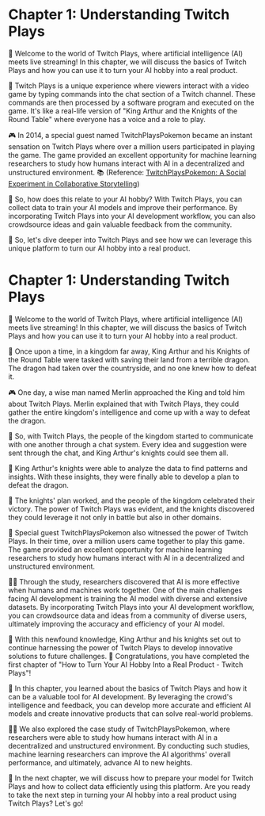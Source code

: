 # Chapter 1: Understanding Twitch Plays

🎉 Welcome to the world of Twitch Plays, where artificial intelligence (AI) meets live streaming! In this chapter, we will discuss the basics of Twitch Plays and how you can use it to turn your AI hobby into a real product.

🤖 Twitch Plays is a unique experience where viewers interact with a video game by typing commands into the chat section of a Twitch channel. These commands are then processed by a software program and executed on the game. It's like a real-life version of "King Arthur and the Knights of the Round Table" where everyone has a voice and a role to play.

🎮 In 2014, a special guest named TwitchPlaysPokemon became an instant sensation on Twitch Plays where over a million users participated in playing the game. The game provided an excellent opportunity for machine learning researchers to study how humans interact with AI in a decentralized and unstructured environment. 📚 (Reference: [TwitchPlaysPokemon: A Social Experiment in Collaborative Storytelling](https://ieeexplore.ieee.org/document/7321329))

🤔 So, how does this relate to your AI hobby? With Twitch Plays, you can collect data to train your AI models and improve their performance. By incorporating Twitch Plays into your AI development workflow, you can also crowdsource ideas and gain valuable feedback from the community. 

🎉 So, let's dive deeper into Twitch Plays and see how we can leverage this unique platform to turn our AI hobby into a real product.
# Chapter 1: Understanding Twitch Plays

🎉 Welcome to the world of Twitch Plays, where artificial intelligence (AI) meets live streaming! In this chapter, we will discuss the basics of Twitch Plays and how you can use it to turn your AI hobby into a real product.

🤖 Once upon a time, in a kingdom far away, King Arthur and his Knights of the Round Table were tasked with saving their land from a terrible dragon. The dragon had taken over the countryside, and no one knew how to defeat it.

🎮 One day, a wise man named Merlin approached the King and told him about Twitch Plays. Merlin explained that with Twitch Plays, they could gather the entire kingdom's intelligence and come up with a way to defeat the dragon. 

🤔 So, with Twitch Plays, the people of the kingdom started to communicate with one another through a chat system. Every idea and suggestion were sent through the chat, and King Arthur's knights could see them all.

👑 King Arthur's knights were able to analyze the data to find patterns and insights. With these insights, they were finally able to develop a plan to defeat the dragon.

🎉 The knights' plan worked, and the people of the kingdom celebrated their victory. The power of Twitch Plays was evident, and the knights discovered they could leverage it not only in battle but also in other domains.

🤖 Special guest TwitchPlaysPokemon also witnessed the power of Twitch Plays. In their time, over a million users came together to play this game. The game provided an excellent opportunity for machine learning researchers to study how humans interact with AI in a decentralized and unstructured environment.

👨‍🎓 Through the study, researchers discovered that AI is more effective when humans and machines work together. One of the main challenges facing AI development is training the AI model with diverse and extensive datasets. By incorporating Twitch Plays into your AI development workflow, you can crowdsource data and ideas from a community of diverse users, ultimately improving the accuracy and efficiency of your AI model.

🎉 With this newfound knowledge, King Arthur and his knights set out to continue harnessing the power of Twitch Plays to develop innovative solutions to future challenges.
🎉 Congratulations, you have completed the first chapter of "How to Turn Your AI Hobby Into a Real Product - Twitch Plays"! 

🤖 In this chapter, you learned about the basics of Twitch Plays and how it can be a valuable tool for AI development. By leveraging the crowd's intelligence and feedback, you can develop more accurate and efficient AI models and create innovative products that can solve real-world problems. 

👨‍🎓 We also explored the case study of TwitchPlaysPokemon, where researchers were able to study how humans interact with AI in a decentralized and unstructured environment. By conducting such studies, machine learning researchers can improve the AI algorithms' overall performance, and ultimately, advance AI to new heights. 

🎉 In the next chapter, we will discuss how to prepare your model for Twitch Plays and how to collect data efficiently using this platform. Are you ready to take the next step in turning your AI hobby into a real product using Twitch Plays? Let's go!